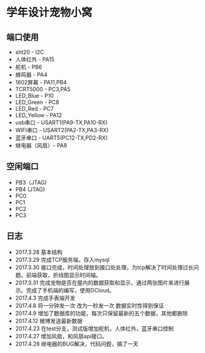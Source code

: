# 学年设计宠物小窝

## 端口使用

 - sht20 - I2C
 - 人体红外 - PA15
 - 舵机 - PB6
 - 蜂鸣器 - PA4
 - 1602屏幕 - PA11,PB4
 - TCRT5000 - PC3,PA5
 - LED_Blue - P10
 - LED_Green - PC8
 - LED_Red - PC7
 - LED_Yellow - PA12
 - usb串口 - USART1(PA9-TX,PA10-RX)
 - WIFI串口 - USART2(PA2-TX,PA3-RX)
 - 蓝牙串口 - UART5(PC12-TX,PD2-RX)
 - 继电器（风扇）- PA8


## 空闲端口

 - PB3（JTAG)
 - PB4 (JTAG)
 - PC0
 - PC1
 - PC2
 - PC3

## 日志

 - 2017.3.28 基本结构
 - 2017.3.29 完成TCP服务端，存入mysql
 - 2017.3.30 接口完成，时间处理放到接口处处理，为tcp解决了时间处理过长问题。前端获取，折线图显示时间轴。
 - 2017.3.31 完成宠物是否在屋内的数据获取和显示，通过两张图片来进行展示。完成了手机端的编写，使用DCloud。
 - 2017.4.3 完成手表端开发
 - 2017.4.8 将一分钟发一次 改为一秒发一次 数据实时性得到保证
 - 2017.4.9 增加了数据库的功能，每次只保留最新的五个数据，其他都删除
 - 2017.4.12 微博发送最新数据
 - 2017.4.23 在test分支，测试版增加舵机，人体红外，蓝牙串口控制
 - 2017.4.27 增加风扇，和风扇api接口。
 - 2017.4.28 继电器的BUG解决，代码问题，搞了一天


